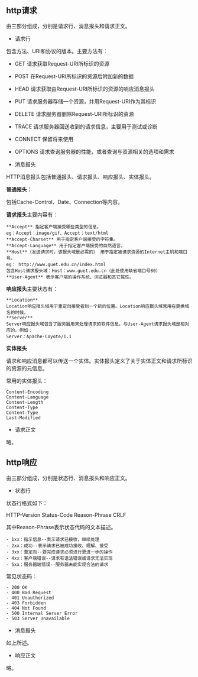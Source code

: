 ## http请求

由三部分组成，分别是请求行、消息报头和请求正文。

- 请求行

包含方法、URI和协议的版本。主要方法有：

 - GET     请求获取Request-URI所标识的资源
 - POST    在Request-URI所标识的资源后附加新的数据
 - HEAD    请求获取由Request-URI所标识的资源的响应消息报头
 - PUT     请求服务器存储一个资源，并用Request-URI作为其标识
 - DELETE  请求服务器删除Request-URI所标识的资源
 - TRACE   请求服务器回送收到的请求信息，主要用于测试或诊断
 - CONNECT 保留将来使用
 - OPTIONS 请求查询服务器的性能，或者查询与资源相关的选项和需求


- 消息报头

HTTP消息报头包括普通报头、请求报头、响应报头、实体报头。

**普通报头**：

包括Cache-Control、Date、Connection等内容。

**请求报头**主要内容有：

	**Accept** 指定客户端接受哪些类型的信息。 
	eg：Accept：image/gif、Accept：text/html
	**Accept-Charset** 用于指定客户端接受的字符集。
	**Accept-Language** 用于指定客户端接受的自然语言。
	**Host**（发送请求时，该报头域是必需的） 用于指定被请求资源的Internet主机和端口号。
    eg： http://www.guet.edu.cn/index.html 
    包含Host请求报头域：Host：www.guet.edu.cn（此处使用缺省端口号80）
	**User-Agent** 表示客户端的操作系统、浏览器和其它属性。

**响应报头**主要状态有：

	**Location**
	Location响应报头域用于重定向接受者到一个新的位置。Location响应报头域常用在更换域名的时候。
	**Server**
	Server响应报头域包含了服务器用来处理请求的软件信息。与User-Agent请求报头域是相对应的。例如：
	Server：Apache-Coyote/1.1

**实体报头**

请求和响应消息都可以传送一个实体。实体报头定义了关于实体正文和请求所标识的资源的元信息。

常用的实体报头：

	Content-Encoding
	Content-Language
	Content-Length
	Content-Type
	Content-Type
	Last-Modified


- 请求正文

略。

## http响应

由三部分组成，分别是状态行、消息报头和响应正文。

- 状态行

状态行格式如下：

HTTP-Version Status-Code Reason-Phrase CRLF

其中Reason-Phrase表示状态代码的文本描述。

	- 1xx：指示信息--表示请求已接收，继续处理
	- 2xx：成功--表示请求已被成功接收、理解、接受
	- 3xx：重定向--要完成请求必须进行更进一步的操作
	- 4xx：客户端错误--请求有语法错误或请求无法实现
	- 5xx：服务器端错误--服务器未能实现合法的请求

常见状态码：

	- 200 OK
	- 400 Bad Request 
	- 401 Unauthorized 
	- 403 Forbidden
	- 404 Not Found
	- 500 Internal Server Error
	- 503 Server Unavailable

- 消息报头

如上所述。

- 响应正文

略。















